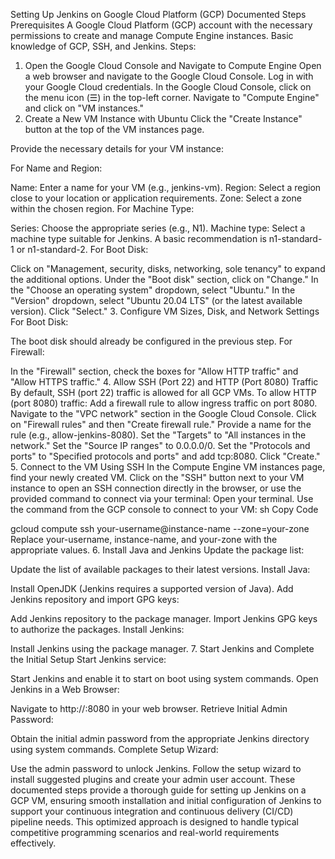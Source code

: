 Setting Up Jenkins on Google Cloud Platform (GCP)
Documented Steps
Prerequisites
A Google Cloud Platform (GCP) account with the necessary permissions to create and manage Compute Engine instances.
Basic knowledge of GCP, SSH, and Jenkins.
Steps:
1. Open the Google Cloud Console and Navigate to Compute Engine
Open a web browser and navigate to the Google Cloud Console.
Log in with your Google Cloud credentials.
In the Google Cloud Console, click on the menu icon (☰) in the top-left corner.
Navigate to "Compute Engine" and click on "VM instances."
2. Create a New VM Instance with Ubuntu
Click the "Create Instance" button at the top of the VM instances page.

Provide the necessary details for your VM instance:

For Name and Region:

Name: Enter a name for your VM (e.g., jenkins-vm).
Region: Select a region close to your location or application requirements.
Zone: Select a zone within the chosen region.
For Machine Type:

Series: Choose the appropriate series (e.g., N1).
Machine type: Select a machine type suitable for Jenkins. A basic recommendation is n1-standard-1 or n1-standard-2.
For Boot Disk:

Click on "Management, security, disks, networking, sole tenancy" to expand the additional options.
Under the "Boot disk" section, click on "Change."
In the "Choose an operating system" dropdown, select "Ubuntu."
In the "Version" dropdown, select "Ubuntu 20.04 LTS" (or the latest available version).
Click "Select."
3. Configure VM Sizes, Disk, and Network Settings
For Boot Disk:

The boot disk should already be configured in the previous step.
For Firewall:

In the "Firewall" section, check the boxes for "Allow HTTP traffic" and "Allow HTTPS traffic."
4. Allow SSH (Port 22) and HTTP (Port 8080) Traffic
By default, SSH (port 22) traffic is allowed for all GCP VMs.
To allow HTTP (port 8080) traffic:
Add a firewall rule to allow ingress traffic on port 8080.
Navigate to the "VPC network" section in the Google Cloud Console.
Click on "Firewall rules" and then "Create firewall rule."
Provide a name for the rule (e.g., allow-jenkins-8080).
Set the "Targets" to "All instances in the network."
Set the "Source IP ranges" to 0.0.0.0/0.
Set the "Protocols and ports" to "Specified protocols and ports" and add tcp:8080.
Click "Create."
5. Connect to the VM Using SSH
In the Compute Engine VM instances page, find your newly created VM.
Click on the "SSH" button next to your VM instance to open an SSH connection directly in the browser, or use the provided command to connect via your terminal:
Open your terminal.
Use the command from the GCP console to connect to your VM:
sh
Copy Code


gcloud compute ssh your-username@instance-name --zone=your-zone
Replace your-username, instance-name, and your-zone with the appropriate values.
6. Install Java and Jenkins
Update the package list:

Update the list of available packages to their latest versions.
Install Java:

Install OpenJDK (Jenkins requires a supported version of Java).
Add Jenkins repository and import GPG keys:

Add Jenkins repository to the package manager.
Import Jenkins GPG keys to authorize the packages.
Install Jenkins:

Install Jenkins using the package manager.
7. Start Jenkins and Complete the Initial Setup
Start Jenkins service:

Start Jenkins and enable it to start on boot using system commands.
Open Jenkins in a Web Browser:

Navigate to http://<your-vm-ip>:8080 in your web browser.
Retrieve Initial Admin Password:

Obtain the initial admin password from the appropriate Jenkins directory using system commands.
Complete Setup Wizard:

Use the admin password to unlock Jenkins.
Follow the setup wizard to install suggested plugins and create your admin user account.
These documented steps provide a thorough guide for setting up Jenkins on a GCP VM, ensuring smooth installation and initial configuration of Jenkins to support your continuous integration and continuous delivery (CI/CD) pipeline needs. This optimized approach is designed to handle typical competitive programming scenarios and real-world requirements effectively.